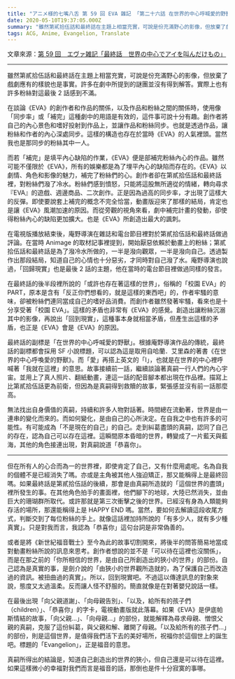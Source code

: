 ```yaml
---
title: "アニメ様的七嘴八舌 第 59 回 EVA 雜記 「第二十六話 在世界的中心呼喊愛的野獸」"
date: 2020-05-10T19:37:05.000Z
summary: "雖然第貳拾伍話和最終話在主題上相當充實，可說是份充滿野心的影像，但放棄了戲劇應有的樣貌也是事實。許多在劇中所提到的謎團並沒有得到解答。實際上也有許多粉絲對這最後 2 話感到不滿。"
tags: ACG, Anime, Evangelion, Translate
---
```


文章來源：[第 59 回　エヴァ雑記「最終話　世界の中心でアイを叫んだけもの」](http://style.fm/as/05_column/animesama59.shtml)

---

雖然第貳拾伍話和最終話在主題上相當充實，可說是份充滿野心的影像，但放棄了戲劇應有的樣貌也是事實。許多在劇中所提到的謎團並沒有得到解答。實際上也有許多粉絲對這最後 2 話感到不滿。

在談論《EVA》的創作者和作品的關係，以及作品和粉絲之間的關係時，使用像「同步率」或「補完」這種劇中的用語是有效的，這件事可說十分有趣。創作者將自己的內心景色和嗜好投射到作品上，並讓作品和粉絲同步。也就是透過作品，讓粉絲和作者的內心深處同步。這樣的構造也存在於當時《EVA》的人氣裡頭。當然我也是那同步的粉絲其中一人。

而若「補完」是填平內心缺陷的作業，《EVA》便是部補完粉絲內心的作品。雖然可能不僅限於《EVA》，所有的娛樂都是為了埋平內心的缺陷而存在的。《EVA》以劇情、角色和影像的魅力，補完了粉絲們的心。創作者卻在第貳拾伍話和最終話裡，對粉絲們潑了冷水。粉絲們感到憤怒，只能將這股無所適從的情緒，轉向尋求『EVA』的遊戲、週邊商品、二次創作。正是因為過高的同步率，才出現了這樣大的反彈。即使要說套上補完的概念不完全恰當，動畫版迎來了那樣的結局，肯定也是讓《EVA》風潮加速的原因。而從旁觀的視角來看，劇中補完計畫的發動，卻使得粉絲內心的缺陷更加擴大。也是《EVA》所創造出最大的諷刺。

在電視版播放結束後，庵野導演在雜誌和電台節目裡對於第貳拾伍話和最終話做過評論。在當時 Animage 的取材記事裡提到，開始厭惡依賴於動畫上的粉絲；第貳拾伍話和最終話是為了潑冷水所做的，一半是潑向觀眾，一半是潑向自己。透過製作出那段結局，知道自己的心情也十分惡劣，才同時對自己潑了水。庵野導演也說過，「回歸現實」也是最後 2 話的主題，他在當時的電台節目裡做過同樣的發言。

在最終話的後半段裡所說的「或許也存在著這樣的世界」，俗稱的「校園 EVA」的 PART，原本是含有「反正你們想看的，就是這樣的東西吧」的，作者牢騷的意味，卻被粉絲們連同當成自己的嗜好品消費。而創作者雖然發著牢騷，看來也是十分享受著「校園 EVA」。這樣的矛盾也非常有《EVA》的感覺。創造出讓粉絲沉溺其中的影像，再說出「回到現實」，這種事本身就相當矛盾，但產生出這樣的矛盾，也正是《EVA》會是《EVA》的原因。

最終話的副標是「在世界的中心呼喊愛的野獸」。根據庵野導演作品的傳統，最終話的副標都會採用 SF 小說標題，可以認為這是取用自哈蘭．艾里森的著書《在世界的中心呼喚愛的野獸》。而「愛」再搭上英文的「I」，也就是在世界的中心裡呼喊著「我就在這裡」的意思。故事接續前一話，繼續談論著真嗣一行人們的內心宇宙。並用上了真人照片、翻紙動畫，連這一話的配音腳本都出現在作品裡。描寫上比第貳拾伍話更為前衛，但因為是真嗣得到救贖的故事，緊張感並沒有前一話那麼高。

無法找出自身價值的真嗣，持續和許多人物對話著。時間總在流動著，世界是由一連串的變化而來的。而如何變化，是由自己的心所決定。在自我之中也有許多的可能性。有可能成為「不是現在的自己」的自己。走到糾葛盡頭的真嗣，認同了自己的存在，認為自己可以存在這裡。這瞬間原本昏暗的世界，轉變成了一片藍天與藍海，其他的角色接連出現，對真嗣說道「恭喜你」。

---

但在所有人的心合而為一的世界裡，即使肯定了自己，又有什麼用處呢。名為自我的個體不是已經消失了嗎。亦或是主角被其他人強迫矯正，那又能稱得上是最終回嗎。如果最終話是第貳拾伍話的後續，那會是由真嗣所造就的「這個世界的盡頭」裡所發生的事。在其他角色拍手的畫面裡，他們腳下的地球，大陸已然消失，並由巨大的珊瑚群所取代。或許那就是第三次衝擊之後的世界。已經沒有身為人類能夠存活的場所，那還能稱得上是 HAPPY END 嗎。當然，要如何去解讀這段收尾方式，判斷交到了每位粉絲的手上。就像這話裡加持所說的「有多少人，就有多少種真實」。只是對我而言，我認為「恭喜你」這句台詞是非常偽善的。

或者是將《新世紀福音戰士》至今為此的故事切割開來，將後半的問答簡易地當成對動畫粉絲所說的訊息來思考。創作者想說的並不是「可以待在這裡也沒關係」，而是在那之前的「你所相信的世界，是由自己所創造出的狹小的世界」的部份。自己認為是真實的事，是劍介說的「由狹小的世界觀所造就的，為了保護自己而改造過的資訊。被扭曲過的真實」。所以，回到現實吧。不過這以傳達訊息的對象來說，態度又太過溫柔。反而讓人怪不舒服的。簡直就像是在對著嬰兒說話一樣。

在最後出現「向父親道謝」、「向母親告別」、「以及，給所有的孩子們（children）」、「恭喜你」的字卡，電視動畫版就此落幕。如果《EVA》是伊底帕斯情結的故事，「向父親…」、「向母親…」的部份，就能解釋為尋求母親、憎恨父親的真嗣，克服了這份糾葛，與父親和解、離開了母親。「以及給所有的孩子們…」的部份，則是這個世界，是值得我們活下去的美好場所，祝福你於這個世上的誕生吧。標題的「Evangelion」，正是福音的意思。

真嗣所得出的結論是，知道自己創造出的世界的狹小，但自己還是可以待在這裡。如果這樣微小的幸福對我們而言是福音的話，那倒也是件十分寂寞的事哪。
